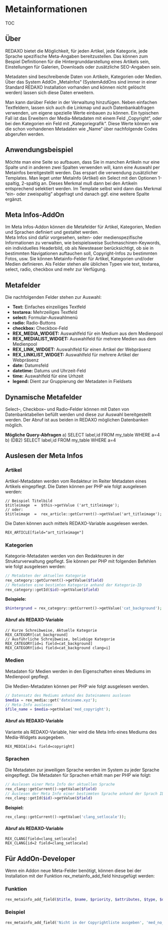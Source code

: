 # Metainformationen
TOC


## Über

REDAXO bietet die Möglichkeit, für jeden Artikel, jede Kategorie, jede Sprache spezifische Meta-Angaben bereitzustellen. Das können zum Bespiel Definitionen für die Hintergrunddarstellung eines Artikels sein, Einstellungen für Galerien, Downloads oder zusätzliche SEO-Angaben sein.  

Metadaten sind beschreibende Daten von Artikeln, Kategorien oder Medien. Über das System AddOn „MetaInfos“ (SystemAddOns sind immer in einer Standard REDAXO Installation vorhanden und können nicht gelöscht werden) lassen sich diese Daten erweitern.

Man kann darüber Felder in der Verwaltung hinzufügen. Neben einfachen Textfeldern, lassen sich auch die Linkmap und auch Datenbankabfragen verwenden, um eigene spezielle Werte einbauen zu können. Ein typischen Fall ist das Erweitern der Media-Metadaten mit einem Feld „Copyright“, oder bei den Kategorien ein Feld mit „Kategoriegrafik“. Diese Werte können wie die schon vorhandenen Metadaten wie „Name“ über nachfolgende Codes abgerufen werden.  

## Anwendungsbeispiel

Möchte man eine Seite so aufbauen, dass Sie in manchen Artikeln nur eine Spalte und in anderen zwei Spalten verwenden will, kann eine Auswahl per Metainfos bereitgestellt werden. Das erspart die verwendung zusätzlicher Templates. 
Man leget unter MetaInfo (Artikel) ein Select mit den Optionen 1-spaltig, 2-spaltig an. Dieses Merkmal muß dann bei den Artikeln entsprechend selektiert werden. Im Template selbst wird dann das Merkmal “ein- oder zweispaltig” abgefragt und danach ggf. eine weitere Spalte ergänzt.


## Meta Infos-AddOn

Im Meta Infos-Addon können die Metafelder für Artikel, Kategorien, Medien und Sprachen definiert und gestaltet werden.  
 Meta Infos  sind dafür vorgesehen, seiten- oder medienspezifische Informationen zu verwalten, wie beispielsweise Suchmaschinen-Keywords, ein individuelles Headerbild, ob als Newsteaser berücksichtigt, ob sie in bestimmten Navigationen auftauchen soll, Copyright-Infos zu bestimmten Fotos, usw. Sie können Metainfo-Felder für Artikel, Kategorien und/oder Medien definieren. Als Felder stehen alle üblichen Typen wie text, textarea, select, radio, checkbox und mehr zur Verfügung. 
 
## Metafelder

Die nachfolgenden Felder stehen zur Auswahl: 

* **Text:**  Einfaches einzeiliges Textfeld 
*  **textarea:** Mehrzeiliges Textfeld 
*  **select:** Formular-Auswahlmenü
*  **radio:** Radio-Buttons
*  **checkbox:** Checkbox-Feld 
*  **REX_MEDIA_WIDGET:** Auswahlfeld für ein Medium aus dem Medienpool
*  **REX_MEDIALIST_WIDGET:**  Auswahlfeld für mehrere Medien aus dem Medienpool
*  **REX_LINK_WIDGET:** Auswahlfeld für einen Artikel der Webpräsenz
*  **REX_LINKLIST_WIDGET:** Auswahlfeld für mehrere Artikel der Webpräsenz
* **date:** Datumsfeld
* **datetime:** Datums und Uhrzeit-Feld
* **time:** Auswahlfeld für eine Urhzeit
* **legend:** Dient zur Gruppierung der Metadaten in Fieldsets

## Dynamische Metafelder

Select–, Checkbox– und Radio–Felder können mit Daten von Datenbanktabellen befüllt werden und diese zur Auswahl bereitgestellt werden. Der Abruf ist aus beiden in REDAXO möglichen Datenbanken möglich. 

**Mögliche Query-Abfragen**
a) SELECT label,id FROM my_table WHERE a=4
b) (DB2) SELECT label,id FROM my_table WHERE a=4


## Auslesen der Meta Infos

### Artikel
Artikel-Metadaten werden vom Redakteur im Reiter Metadaten eines Artikels eingepflegt.   Die Daten können per PHP wie folgt ausgelesen werden: 

```
// Beispiel Titelbild
$titleimage  =  $this->getValue ('art_titleimage');
// oder: 
$titleimage  =  rex_article::getCurrent()->getValue('art_titleimage');
```

Die Daten können auch mittels REDAXO-Variable ausgelesen werden. 

```
REX_ARTICLE[field="art_titleimage"]
```

### Kategorien

Kategorie-Metadaten werden von den Redakteuren in der Strukturverwaltung gepflegt.  Sie können per PHP mit folgenden Befehlen wie folgt ausgelesen werden: 


```PHP
// Metadaten der aktuellen Kategorie
rex_category::getCurrent()->getValue($field) 
// Metadaten eine bestimten Kategorie anhand der Kategorie-ID
rex_category::getId($id)->getValue($field)
```

**Beispiele:**

```PHP
$hintergrund = rex_category::getCurrent()->getValue('cat_background');
```
#### Abruf als REDAXO-Variable
```
// Kurze Schreibweise, Aktuelle Kategorie
REX_CATEGORY[cat_background]
// Ausführliche Schreibweise, beliebige Kategorie
REX_CATEGORY[id=i field=cat_background] 
REX_CATEGORY[id=i field=cat_background clang=i]
```



### Medien
Metadaten für Medien werden in den Eigenschaften eines Mediums im Medienpool gepflegt. 

Die Medien-Metadaten können per PHP wie folgt ausgelesen werden. 

```PHP
// Datensatz des Mediums anhand des Dateinamens auslesen
$media = rex_media::get('dateiname.xyz');
// Meta-Info auslesen
$file_name = $media->getValue('med_copyright');
```
#### Abruf als REDAXO-Variable
Variante als REDAXO-Variable, hier wird die Meta Info eines Mediums des Media-Widgets ausgegeben. 
```
REX_MEDIA[id=i field=copyright]
```

### Sprachen
Die Metadaten zur jeweiligen Sprache werden im System zu jeder Sprache eingepflegt. 
Die Metadaten für Sprachen erhält man per PHP wie folgt: 

```PHP
// Auslesen einer Meta Info der aktuellen Sprache
rex_clang::getCurrent()->getValue($field) 
// Auslesen der Meta Info einer bestimmten Sprache anhand der Sprach ID
rex_clang::getId($id)->getValue($field)
```

**Beispiel:**

```PHP
rex_clang::getCurrent()->getValue('clang_setlocale'));
```
#### Abruf als REDAXO-Variable

```
REX_CLANG[field=clang_setlocale]
REX_CLANG[id=2 field=clang_setlocale]
```

## Für AddOn-Developer

Wenn ein Addon neue Meta-Felder benötigt, können diese bei der Installation mit der Funktion rex_metainfo_add_field hinzugefügt werden:

### Funktion

```PHP 
rex_metainfo_add_field($title, $name, $priority, $attributes, $type, $default, $params = null, $validate = null, $restrictions = '')
```
### Beispiel

```PHP
rex_metainfo_add_field('Nicht in der Copyrightliste ausgeben', 'med_no_copyright_out', '3','','5','','','','');
```





